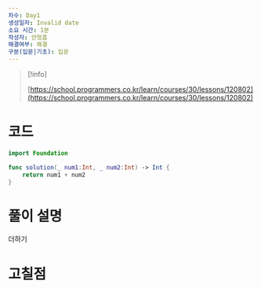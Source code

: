 ```yaml
---
차수: Day1
생성일자: Invalid date
소요 시간: 1분
작성자: 안정흠
해결여부: 해결
구분(입문|기초): 입문
---
```

> [!info]  
>  
> [https://school.programmers.co.kr/learn/courses/30/lessons/120802](https://school.programmers.co.kr/learn/courses/30/lessons/120802)  

# 코드

```Swift
import Foundation

func solution(_ num1:Int, _ num2:Int) -> Int {
    return num1 + num2
}
```

# 풀이 설명

더하기

# 고칠점